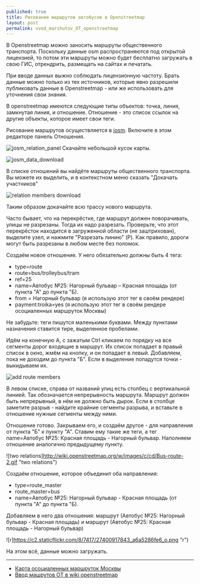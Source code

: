 ```yaml
---
published: true
title: Рисование маршрутов автобусов в Openstreetmap
layout: post
permalink: vvod_marshutov_OT_openstreetmap
---
```

В Openstreetmap можно заносить маршруты общественного транспорта. Поскольку данные osm распространяются под открытой лицензией, то потом эти маршруты можно будет бесплатно загружать в свою ГИС, отрендрить, размещать на сайтах и печатать.

При вводе данных выжно соблюдать лицензионную частоту. Брать данные можно только из тех источников, которые явно разрешили публиковать данные в Openstreetmap - или же использовать для уточнения свои знания.

В openstreetmap имеются следующие типы объектов: точка, линия, замкнутая линия, и отношение. Отношение - это список ссылок на другие объекты, которое имеет свои теги.

Рисование маршрутов осуществляется в [josm](http://josm.ru). Включите в этом редакторе панель Отношения.


![josm_relation_panel](https://c2.staticflickr.com/8/7597/27393792764_cc29b718f3_o.jpg "josm_relation_panel")
Скачайте небольшой кусок карты. 

![josm_data_download](https://c2.staticflickr.com/8/7381/27392739973_77b83d9a84_o.gif "josm_data_download")

В списке отношений вы найдёте маршруты общественного транспорта. Вы можете их выделить, и в контекстном меню сказать "Докачать участников"

![relation members download](https://c2.staticflickr.com/8/7320/27391769083_d6b8b5d2a3_o.gif "relation members download")


Таким образом докачайте всю трассу нового маршрута.

Часто бывает, что на перекрёстке, где маршрут должен поворачивать, улицы не разрезаны. Тогда их надо разрезать. Проверьте, что этот перекрёсток находится в загруженной области (не заштрихован), выделите узел, и нажмите "Разрезать линию" (P).
Как правило, дороги могут быть разрезаны в любом месте без поломок.

Создаём новое отношение. У него обязательно должны быть 4 тега:

* type=route
* route=bus/trolleybus/tram
* ref=25
* name=Автобус №25: Нагорный бульвар – Красная площадь (от пункта "А" до пункта "Б).
* from = Нагорный бульвар (я использую этот тег в своём рендере)
* payment:troika=yes  (я использую этот тег в своём рендере осоциаленных маршруток Москвы)

Не забудьте: теги пишутся маленькими буквами. Между пунктами назначения ставится тире, выделенное пробелами.

Идём на конечную А, с зажатым Ctrl кликаем по порядку на все сегменты дорог входящие в маршрут. Их список попадает в правый список в окно, жмём на кнопку, и он попадает в левый. Добавляем, пока не доходим до пункта "Б".
Если в выделение попадутся точки - выкидываем их. 

![add route members](https://img-fotki.yandex.ru/get/62142/2107165.217/0_b76d2_cb565665_orig "add route members")

В левом списке, справа от названий улиц есть столбец с вертикальной линией. Так обозначается непрерывность маршрута. Маршрут должен быть непрерывный, в нём не должно быть дырок. Если в столбце заметите разрыв - найдите крайние сегменты разрыва, и вставьте в отношение нужные сегменты между ними.

Отношение готово. Закрываем его, и создаём другое - для направления от пункта "Б" к пункту "А". Ставим ему такие же теги, а тег name=Автобус №25: Красная площадь - Нагорный бульвар. Наполняем отношение аналогично предыдущему пункту.

![two relations]http://wiki.openstreetmap.org/w/images/c/cd/Bus-route-2.gif "two relations")


Создаём отношение, которое объединит оба направления:

* type=route_master
* route_master=bus
* name=Автобус №25: Нагорный бульвар - Красная площадь (от пункта "А" до пункта "Б).

Добавляем в него два отношения: маршрут (Автобус №25: Нагорный бульвар - Красная площадь) и маршрут (Автобус №25: Красная площадь - Нагорный бульвар)

![r]https://c2.staticflickr.com/8/7417/27400917843_a6a5286fe6_o.png "r")



На этом всё, данные можно загружать.


---

* [Карта осоциаленных маршруток Москвы](https://trolleway.github.io/newbuses)
* [Ввод машрутов ОТ в wiki openstreetmap ](http://wiki.openstreetmap.org/wiki/User:Trolleway/%D0%92%D0%B2%D0%BE%D0%B4_%D0%BC%D0%B0%D1%80%D1%88%D1%80%D1%83%D1%82%D0%BE%D0%B2_%D0%9E%D0%A2)